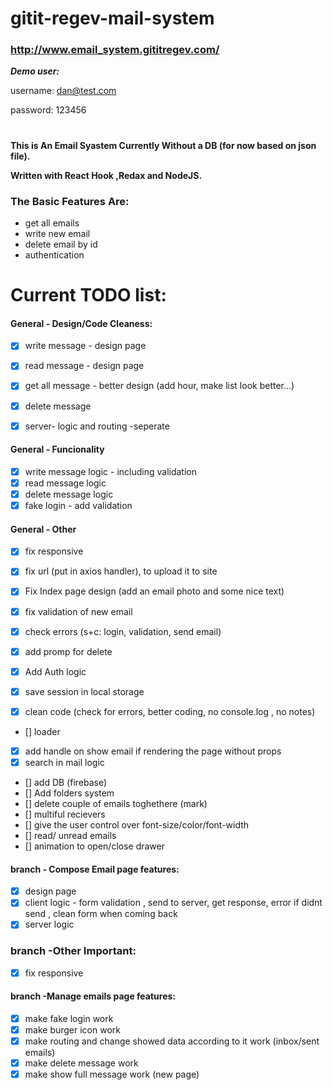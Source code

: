 # gitit-regev-mail-system
### http://www.email_system.gititregev.com/

___Demo user:___

username: dan@test.com 

password: 123456

#
**This is An Email Syastem Currently Without a DB (for now based on json file).**

**Written with React Hook ,Redax and NodeJS.**

 ### The Basic Features Are:
 - get all emails
 - write new email
 - delete email by id
 - authentication
 
 
# Current TODO list:

#### General - Design/Code Cleaness: 
- [X] write message - design page
- [X] read message - design page
- [X] get all message - better design (add hour, make list look better...)
- [X] delete message
- [X] server- logic and routing -seperate


#### General - Funcionality
- [X] write message logic - including validation
- [X] read message logic
- [X] delete message logic
- [X] fake login - add validation

#### General - Other
- [X] fix responsive
- [X] fix url (put in axios handler), to upload it to site
- [X] Fix Index page design (add an email photo and some nice text)
- [X] fix validation of new email
- [X] check errors (s+c: login, validation, send email)
- [X] add promp for delete
- [X] Add Auth logic
- [X] save session in local storage
- [X] clean code (check for errors, better coding, no console.log , no notes)


- [] loader
- [X] add handle on show email if rendering the page without props
- [X] search in mail logic
- [] add DB (firebase)
- [] Add folders system
- [] delete couple of emails toghethere (mark)
- [] multiful recievers
- [] give the user control over font-size/color/font-width
- [] read/ unread emails
- [] animation to open/close drawer

#### branch - Compose Email page features:
- [X] design page
- [X] client logic - form validation , send to server, get response, error if didnt send , clean form when coming back
- [X] server logic

### branch -Other Important: 
- [X] fix responsive 

#### branch -Manage emails page features:
- [X] make fake login work
- [X] make burger icon work
- [X] make routing and change showed data according to it work (inbox/sent emails)
- [X] make delete message work
- [X] make show full message work (new page)
